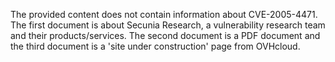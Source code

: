 The provided content does not contain information about CVE-2005-4471. The first document is about Secunia Research, a vulnerability research team and their products/services. The second document is a PDF document and the third document is a 'site under construction' page from OVHcloud.